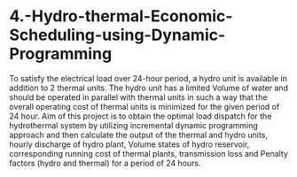 # 4.-Hydro-thermal-Economic-Scheduling-using-Dynamic-Programming
To satisfy the electrical load over 24-hour period, a hydro unit is available in addition to 2 thermal units. The hydro unit has a limited Volume of water and should be operated in parallel with thermal units in such a way that the overall operating cost of thermal units is minimized for the given period of 24 hour. Aim of this project is to obtain the optimal load dispatch for the hydrothermal system by utilizing incremental dynamic programming approach and then calculate the output of the thermal and hydro units, hourly discharge of hydro plant, Volume states of hydro reservoir, corresponding running cost of thermal plants, transmission loss and Penalty factors (hydro and thermal) for a period of 24 hours.
